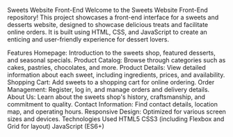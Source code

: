 Sweets Website Front-End
Welcome to the Sweets Website Front-End repository! This project showcases a front-end interface for a sweets and desserts website, designed to showcase delicious treats and facilitate online orders. It is built using HTML, CSS, and JavaScript to create an enticing and user-friendly experience for dessert lovers.

Features
Homepage: Introduction to the sweets shop, featured desserts, and seasonal specials.
Product Catalog: Browse through categories such as cakes, pastries, chocolates, and more.
Product Details: View detailed information about each sweet, including ingredients, prices, and availability.
Shopping Cart: Add sweets to a shopping cart for online ordering.
Order Management: Register, log in, and manage orders and delivery details.
About Us: Learn about the sweets shop's history, craftsmanship, and commitment to quality.
Contact Information: Find contact details, location map, and operating hours.
Responsive Design: Optimized for various screen sizes and devices.
Technologies Used
HTML5
CSS3 (including Flexbox and Grid for layout)
JavaScript (ES6+)
